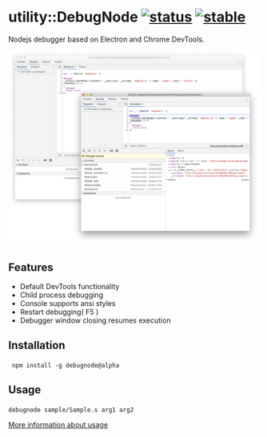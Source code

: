 # utility::DebugNode [![status](https://github.com/Wandalen/DebugNode/workflows/publish/badge.svg)](https://github.com/Wandalen/DebugNode/actions?query=workflow%3Apublish) [![stable](https://img.shields.io/badge/stability-stable-brightgreen.svg)](https://github.com/emersion/stability-badges#stable)
Nodejs debugger based on Electron and Chrome DevTools.

![image](doc/img.png)

## Features

- Default DevTools functionality
- Child process debugging
- Console supports ansi styles
- Restart debugging( F5 )
- Debugger window closing resumes execution

## Installation

``` npm install -g debugnode@alpha```

## Usage

``` debugnode sample/Sample.s arg1 arg2 ```

[More information about usage](./doc/tutorial/HowToUse.md)
